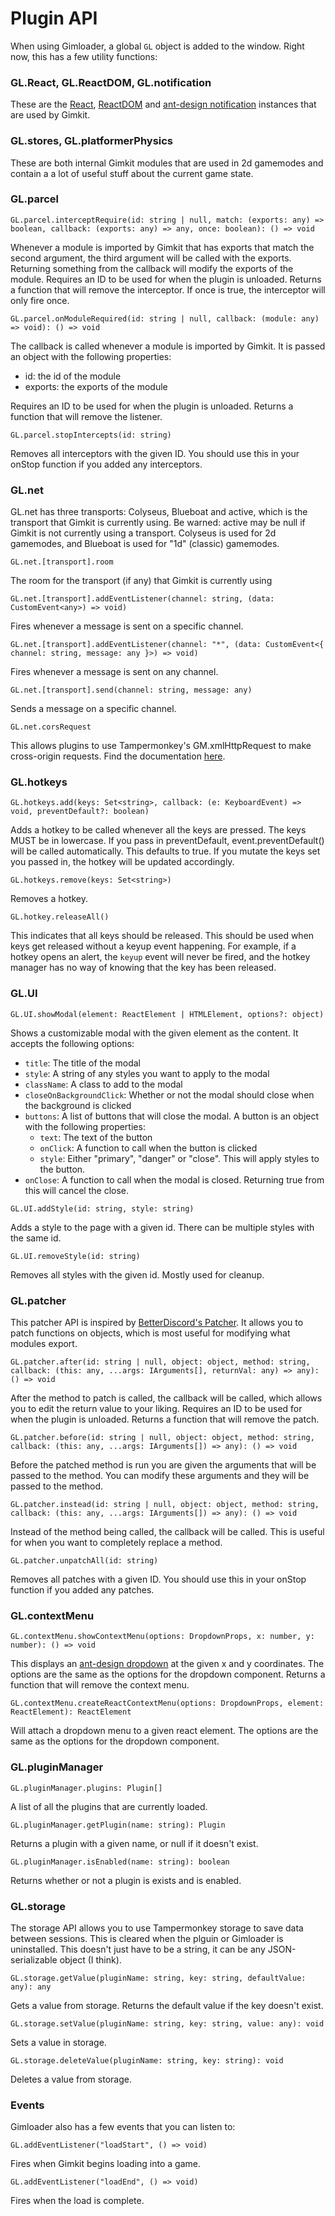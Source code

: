 # Plugin API

When using Gimloader, a global `GL` object is added to the window. Right now, this has a few utility functions:

### GL.React, GL.ReactDOM, GL.notification

These are the [React](https://react.dev/reference/react), [ReactDOM](https://react.dev/reference/react-dom) and [ant-design notification](https://ant.design/components/notification) instances that are used by Gimkit.

### GL.stores, GL.platformerPhysics

These are both internal Gimkit modules that are used in 2d gamemodes and contain a a lot of useful stuff about the current game state.

### GL.parcel

`GL.parcel.interceptRequire(id: string | null, match: (exports: any) => boolean, callback: (exports: any) => any, once: boolean): () => void`

Whenever a module is imported by Gimkit that has exports that match the second argument, the third argument will be called with the exports. Returning something from the callback will modify the exports of the module. Requires an ID to be used for when the plugin is unloaded. Returns a function that will remove the interceptor. If once is true, the interceptor will only fire once.

`GL.parcel.onModuleRequired(id: string | null, callback: (module: any) => void): () => void`

The callback is called whenever a module is imported by Gimkit. It is passed an object with the following properties:
- id: the id of the module
- exports: the exports of the module

Requires an ID to be used for when the plugin is unloaded. Returns a function that will remove the listener.

`GL.parcel.stopIntercepts(id: string)`

Removes all interceptors with the given ID. You should use this in your onStop function if you added any interceptors.

### GL.net

GL.net has three transports: Colyseus, Blueboat and active, which is the transport that Gimkit is currently using. Be warned: active may be null if Gimkit is not currently using a transport. Colyseus is used for 2d gamemodes, and Blueboat is used for "1d" (classic) gamemodes.

`GL.net.[transport].room`

The room for the transport (if any) that Gimkit is currently using

`GL.net.[transport].addEventListener(channel: string, (data: CustomEvent<any>) => void)`

Fires whenever a message is sent on a specific channel.

`GL.net.[transport].addEventListener(channel: "*", (data: CustomEvent<{ channel: string, message: any }>) => void)`

Fires whenever a message is sent on any channel.

`GL.net.[transport].send(channel: string, message: any)`

Sends a message on a specific channel.

`GL.net.corsRequest`

This allows plugins to use Tampermonkey's GM.xmlHttpRequest to make cross-origin requests. Find the documentation [here](https://www.tampermonkey.net/documentation.php?locale=en#api:GM_xmlhttpRequest).

### GL.hotkeys

`GL.hotkeys.add(keys: Set<string>, callback: (e: KeyboardEvent) => void, preventDefault?: boolean)`

Adds a hotkey to be called whenever all the keys are pressed. The keys MUST be in lowercase. If you pass in preventDefault, event.preventDefault() will be called automatically. This defaults to true. If you mutate the keys set you passed in, the hotkey will be updated accordingly.

`GL.hotkeys.remove(keys: Set<string>)`

Removes a hotkey.

`GL.hotkey.releaseAll()`

This indicates that all keys should be released. This should be used when keys get released without a keyup event happening. For example, if a hotkey opens an alert, the `keyup` event will never be fired, and the hotkey manager has no way of knowing that the key has been released.

### GL.UI

`GL.UI.showModal(element: ReactElement | HTMLElement, options?: object)`

Shows a customizable modal with the given element as the content. It accepts the following options:

- `title`: The title of the modal
- `style`: A string of any styles you want to apply to the modal
- `className`: A class to add to the modal
- `closeOnBackgroundClick`: Whether or not the modal should close when the background is clicked
- `buttons`: A list of buttons that will close the modal. A button is an object with the following properties:
  - `text`: The text of the button
  - `onClick`: A function to call when the button is clicked
  - `style`: Either "primary", "danger" or "close". This will apply styles to the button.
- `onClose`: A function to call when the modal is closed. Returning true from this will cancel the close.

`GL.UI.addStyle(id: string, style: string)`

Adds a style to the page with a given id. There can be multiple styles with the same id.

`GL.UI.removeStyle(id: string)`

Removes all styles with the given id. Mostly used for cleanup.

### GL.patcher

This patcher API is inspired by [BetterDiscord's Patcher](https://docs.betterdiscord.app/api/patcher). It allows you to patch functions on objects, which is most useful for modifying what modules export.

`GL.patcher.after(id: string | null, object: object, method: string, callback: (this: any, ...args: IArguments[], returnVal: any) => any): () => void`

After the method to patch is called, the callback will be called, which allows you to edit the return value to your liking. Requires an ID to be used for when the plugin is unloaded. Returns a function that will remove the patch.

`GL.patcher.before(id: string | null, object: object, method: string, callback: (this: any, ...args: IArguments[]) => any): () => void`

Before the patched method is run you are given the arguments that will be passed to the method. You can modify these arguments and they will be passed to the method. 

`GL.patcher.instead(id: string | null, object: object, method: string, callback: (this: any, ...args: IArguments[]) => any): () => void`

Instead of the method being called, the callback will be called. This is useful for when you want to completely replace a method.

`GL.patcher.unpatchAll(id: string)`

Removes all patches with a given ID. You should use this in your onStop function if you added any patches.


### GL.contextMenu

`GL.contextMenu.showContextMenu(options: DropdownProps, x: number, y: number): () => void`

This displays an [ant-design dropdown](https://ant.design/components/dropdown) at the given x and y coordinates. The options are the same as the options for the dropdown component. Returns a function that will remove the context menu.

`GL.contextMenu.createReactContextMenu(options: DropdownProps, element: ReactElement): ReactElement`

Will attach a dropdown menu to a given react element. The options are the same as the options for the dropdown component.

### GL.pluginManager

`GL.pluginManager.plugins: Plugin[]`

A list of all the plugins that are currently loaded.

`GL.pluginManager.getPlugin(name: string): Plugin`

Returns a plugin with a given name, or null if it doesn't exist.

`GL.pluginManager.isEnabled(name: string): boolean`

Returns whether or not a plugin is exists and is enabled.

### GL.storage

The storage API allows you to use Tampermonkey storage to save data between sessions. This is cleared when the plguin or Gimloader is uninstalled. This doesn't just have to be a string, it can be any JSON-serializable object (I think).

`GL.storage.getValue(pluginName: string, key: string, defaultValue: any): any`

Gets a value from storage. Returns the default value if the key doesn't exist.

`GL.storage.setValue(pluginName: string, key: string, value: any): void`

Sets a value in storage.

`GL.storage.deleteValue(pluginName: string, key: string): void`

Deletes a value from storage.

### Events

Gimloader also has a few events that you can listen to:

`GL.addEventListener("loadStart", () => void)`

Fires when Gimkit begins loading into a game.

`GL.addEventListener("loadEnd", () => void)`

Fires when the load is complete.